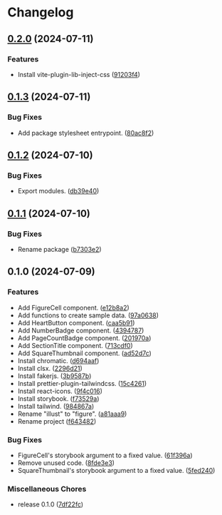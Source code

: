 # Changelog

## [0.2.0](https://github.com/ryohidaka/pixiv-ui/compare/v0.1.3...v0.2.0) (2024-07-11)


### Features

* Install vite-plugin-lib-inject-css ([91203f4](https://github.com/ryohidaka/pixiv-ui/commit/91203f4f053106fdb6ef9bea7325334c069471fc))

## [0.1.3](https://github.com/ryohidaka/pixiv-ui/compare/v0.1.2...v0.1.3) (2024-07-11)


### Bug Fixes

* Add package stylesheet entrypoint. ([80ac8f2](https://github.com/ryohidaka/pixiv-ui/commit/80ac8f2036dba23922ac49830e06e399a060cc31))

## [0.1.2](https://github.com/ryohidaka/pixiv-ui/compare/v0.1.1...v0.1.2) (2024-07-10)


### Bug Fixes

* Export modules. ([db39e40](https://github.com/ryohidaka/pixiv-ui/commit/db39e40929fa5b999a08667729d7ec34223824d7))

## [0.1.1](https://github.com/ryohidaka/pixiv-ui/compare/v0.1.0...v0.1.1) (2024-07-10)


### Bug Fixes

* Rename package ([b7303e2](https://github.com/ryohidaka/pixiv-ui/commit/b7303e2135cc2fdf34ede532af9bc659770faaf7))

## 0.1.0 (2024-07-09)


### Features

* Add FigureCell component. ([e12b8a2](https://github.com/ryohidaka/pixiv-ui/commit/e12b8a2ec66df90bfa445dae7fac86fd2c4c962f))
* Add functions to create sample data. ([97a0638](https://github.com/ryohidaka/pixiv-ui/commit/97a06388cffeedc937fedd61477082cbfa13488e))
* Add HeartButton component. ([caa5b91](https://github.com/ryohidaka/pixiv-ui/commit/caa5b916a071e97462e5b7ad64c75c6c3a752158))
* Add NumberBadge component. ([4394787](https://github.com/ryohidaka/pixiv-ui/commit/439478752e10b3f3e065ac2dcc38d9f222e80297))
* Add PageCountBadge component. ([201970a](https://github.com/ryohidaka/pixiv-ui/commit/201970a4f14b26ccaca08c0e8c335f6900075346))
* Add SectionTitle component. ([713cdf0](https://github.com/ryohidaka/pixiv-ui/commit/713cdf077ca8c140cf573af6da3ce574dfd43c49))
* Add SquareThumbnail component. ([ad52d7c](https://github.com/ryohidaka/pixiv-ui/commit/ad52d7c42ae03c047da876377804fea07297605f))
* Install chromatic. ([d694aaf](https://github.com/ryohidaka/pixiv-ui/commit/d694aaf36f6dd2906071d8f6b87037190e1d8da7))
* Install clsx. ([2296d21](https://github.com/ryohidaka/pixiv-ui/commit/2296d215cdfb62ee4b65cb80b09cb1bff086e0fd))
* Install fakerjs. ([3b9587b](https://github.com/ryohidaka/pixiv-ui/commit/3b9587be8439c8bc042ee6b0671412218371ae4a))
* Install prettier-plugin-tailwindcss. ([15c4261](https://github.com/ryohidaka/pixiv-ui/commit/15c4261e86069d5917ed41963beb0ad9b348b36a))
* Install react-icons. ([9f4c016](https://github.com/ryohidaka/pixiv-ui/commit/9f4c016587aba2d85cb60d02acd72f2169f939ad))
* Install storybook. ([f73529a](https://github.com/ryohidaka/pixiv-ui/commit/f73529a1dc7ab36639e8c217354822eeacc49d4b))
* Install tailwind. ([984867a](https://github.com/ryohidaka/pixiv-ui/commit/984867aabed0e72ef45638a162fe4aac421f8a5d))
* Rename "illust" to "figure". ([a81aaa9](https://github.com/ryohidaka/pixiv-ui/commit/a81aaa92895f273e7b4cb9846de84afbe4bb9246))
* Rename project ([f643482](https://github.com/ryohidaka/pixiv-ui/commit/f64348241c5799e139a6b88dfcaac099ccc3cc34))


### Bug Fixes

* FigureCell's storybook argument to a fixed value. ([61f396a](https://github.com/ryohidaka/pixiv-ui/commit/61f396a744e2c1469c0008ea2e47cec0cc6e1058))
* Remove unused code. ([8fde3e3](https://github.com/ryohidaka/pixiv-ui/commit/8fde3e37b9d69d287be70386c5a2360d7f8d6c54))
* SquareThumbnail's storybook argument to a fixed value. ([5fed240](https://github.com/ryohidaka/pixiv-ui/commit/5fed240000582f439832228b635771e45ab4d8d8))


### Miscellaneous Chores

* release 0.1.0 ([7df22fc](https://github.com/ryohidaka/pixiv-ui/commit/7df22fc02d35f14d2aa5e2013fe903b0fef98dc2))
